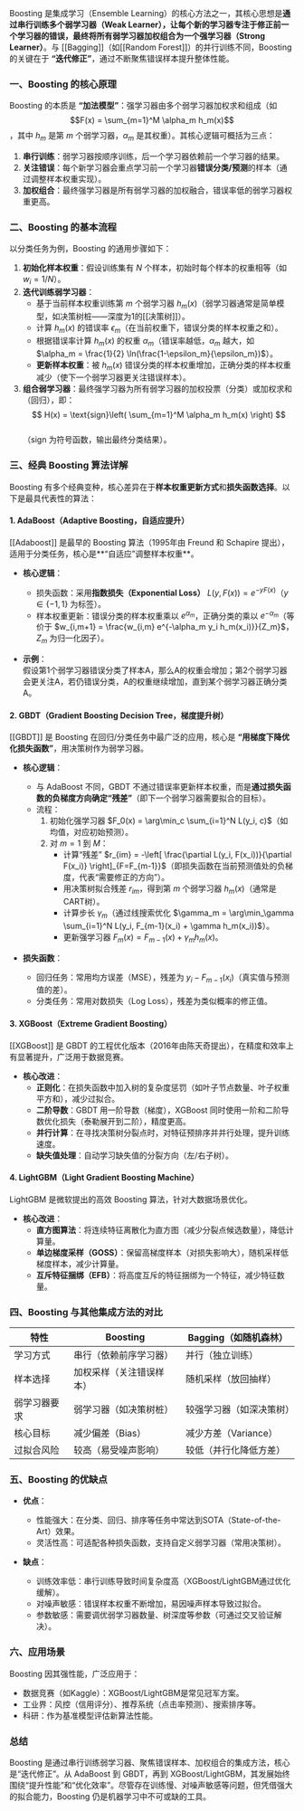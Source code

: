 Boosting 是集成学习（Ensemble Learning）的核心方法之一，其核心思想是**通过串行训练多个弱学习器（Weak Learner），让每个新的学习器专注于修正前一个学习器的错误，最终将所有弱学习器加权组合为一个强学习器（Strong Learner）**。与 [[Bagging]]（如[[Random Forest]]）的并行训练不同，Boosting 的关键在于 **“迭代修正”**，通过不断聚焦错误样本提升整体性能。


### **一、Boosting 的核心原理**
Boosting 的本质是 **“加法模型”**：强学习器由多个弱学习器加权求和组成（如 $$F(x) = \sum_{m=1}^M \alpha_m h_m(x)$$，其中 $h_m$ 是第 $m$ 个弱学习器，$\alpha_m$ 是其权重）。其核心逻辑可概括为三点：

1. **串行训练**：弱学习器按顺序训练，后一个学习器依赖前一个学习器的结果。  
2. **关注错误**：每个新学习器会重点学习前一个学习器**错误分类/预测**的样本（通过调整样本权重实现）。  
3. **加权组合**：最终强学习器是所有弱学习器的加权融合，错误率低的弱学习器权重更高。  


### **二、Boosting 的基本流程**
以分类任务为例，Boosting 的通用步骤如下：  
1. **初始化样本权重**：假设训练集有 $N$ 个样本，初始时每个样本的权重相等（如 $w_i = 1/N$）。  
2. **迭代训练弱学习器**：  
   - 基于当前样本权重训练第 $m$ 个弱学习器 $h_m(x)$（弱学习器通常是简单模型，如决策树桩——深度为1的[[决策树]]）。  
   - 计算 $h_m(x)$ 的错误率 $\epsilon_m$（在当前权重下，错误分类的样本权重之和）。  
   - 根据错误率计算 $h_m(x)$ 的权重 $\alpha_m$（错误率越低，$\alpha_m$ 越大，如 $\alpha_m = \frac{1}{2} \ln(\frac{1-\epsilon_m}{\epsilon_m})$）。  
   - **更新样本权重**：被 $h_m(x)$ 错误分类的样本权重增加，正确分类的样本权重减少（使下一个弱学习器更关注错误样本）。  
1. **组合弱学习器**：最终强学习器为所有弱学习器的加权投票（分类）或加权求和（回归），即：  
   $$
   H(x) = \text{sign}\left( \sum_{m=1}^M \alpha_m h_m(x) \right)
   $$  
   （$\text{sign}$ 为符号函数，输出最终分类结果）。  


### **三、经典 Boosting 算法详解**
Boosting 有多个经典变种，核心差异在于**样本权重更新方式**和**损失函数选择**。以下是最具代表性的算法：


#### **1. AdaBoost（Adaptive Boosting，自适应提升）**
[[Adaboost]] 是最早的 Boosting 算法（1995年由 Freund 和 Schapire 提出），适用于分类任务，核心是**“自适应”调整样本权重**。

- **核心逻辑**：  
  - 损失函数：采用**指数损失（Exponential Loss）** $L(y, F(x)) = e^{-yF(x)}$（$y \in \{-1, 1\}$ 为标签）。  
  - 样本权重更新：错误分类的样本权重乘以 $e^{\alpha_m}$，正确分类的乘以 $e^{-\alpha_m}$（等价于 $w_{i,m+1} = \frac{w_{i,m} e^{-\alpha_m y_i h_m(x_i)}}{Z_m}$，$Z_m$ 为归一化因子）。  

- **示例**：  
  假设第1个弱学习器错误分类了样本A，那么A的权重会增加；第2个弱学习器会更关注A，若仍错误分类，A的权重继续增加，直到某个弱学习器正确分类A。  


#### **2. GBDT（Gradient Boosting Decision Tree，梯度提升树）**
[[GBDT]] 是 Boosting 在回归/分类任务中最广泛的应用，核心是 **“用梯度下降优化损失函数”**，用决策树作为弱学习器。

- **核心逻辑**：  
  - 与 AdaBoost 不同，GBDT 不通过错误率更新样本权重，而是**通过损失函数的负梯度方向确定“残差”**（即下一个弱学习器需要拟合的目标）。  
  - 流程：  
    1. 初始化强学习器 $F_0(x) = \arg\min_c \sum_{i=1}^N L(y_i, c)$（如均值，对应初始预测）。  
    2. 对 $m=1$ 到 $M$：  
       - 计算“残差” $r_{im} = -\left[ \frac{\partial L(y_i, F(x_i))}{\partial F(x_i)} \right]_{F=F_{m-1}}$（即损失函数在当前预测值处的负梯度，代表“需要修正的方向”）。  
       - 用决策树拟合残差 $r_{im}$，得到第 $m$ 个弱学习器 $h_m(x)$（通常是CART树）。  
       - 计算步长 $\gamma_m$（通过线搜索优化 $\gamma_m = \arg\min_\gamma \sum_{i=1}^N L(y_i, F_{m-1}(x_i) + \gamma h_m(x_i))$）。  
       - 更新强学习器 $F_m(x) = F_{m-1}(x) + \gamma_m h_m(x)$。  

- **损失函数**：  
  - 回归任务：常用均方误差（MSE），残差为 $y_i - F_{m-1}(x_i)$（真实值与预测值的差）。  
  - 分类任务：常用对数损失（Log Loss），残差为类似概率的修正值。  


#### **3. XGBoost（Extreme Gradient Boosting）**
[[XGBoost]] 是 GBDT 的工程优化版本（2016年由陈天奇提出），在精度和效率上有显著提升，广泛用于数据竞赛。

- **核心改进**：  
  - **正则化**：在损失函数中加入树的复杂度惩罚（如叶子节点数量、叶子权重平方和），减少过拟合。  
  - **二阶导数**：GBDT 用一阶导数（梯度），XGBoost 同时使用一阶和二阶导数优化损失（泰勒展开到二阶），精度更高。  
  - **并行计算**：在寻找决策树分裂点时，对特征预排序并并行处理，提升训练速度。  
  - **缺失值处理**：自动学习缺失值的分裂方向（左/右子树）。  


#### **4. LightGBM（Light Gradient Boosting Machine）**
LightGBM 是微软提出的高效 Boosting 算法，针对大数据场景优化。

- **核心改进**：  
  - **直方图算法**：将连续特征离散化为直方图（减少分裂点候选数量），降低计算量。  
  - **单边梯度采样（GOSS）**：保留高梯度样本（对损失影响大），随机采样低梯度样本，减少计算量。  
  - **互斥特征捆绑（EFB）**：将高度互斥的特征捆绑为一个特征，减少特征数量。  


### **四、Boosting 与其他集成方法的对比**
| 特性         | Boosting                  | Bagging（如随机森林）     |
|--------------|---------------------------|---------------------------|
| 学习方式     | 串行（依赖前序学习器）    | 并行（独立训练）          |
| 样本选择     | 加权采样（关注错误样本）  | 随机采样（放回抽样）      |
| 弱学习器要求 | 弱学习器（如决策树桩）    | 较强学习器（如深决策树）  |
| 核心目标     | 减少偏差（Bias）          | 减少方差（Variance）      |
| 过拟合风险   | 较高（易受噪声影响）      | 较低（并行化降低方差）    |


### **五、Boosting 的优缺点**
- **优点**：  
  - 性能强大：在分类、回归、排序等任务中常达到SOTA（State-of-the-Art）效果。  
  - 灵活性高：可适配各种损失函数，支持自定义弱学习器（常用决策树）。  

- **缺点**：  
  - 训练效率低：串行训练导致时间复杂度高（XGBoost/LightGBM通过优化缓解）。  
  - 对噪声敏感：错误样本权重不断增加，易因噪声样本导致过拟合。  
  - 参数敏感：需要调优弱学习器数量、树深度等参数（可通过交叉验证解决）。  


### **六、应用场景**
Boosting 因其强性能，广泛应用于：  
- 数据竞赛（如Kaggle）：XGBoost/LightGBM是常见冠军方案。  
- 工业界：风控（信用评分）、推荐系统（点击率预测）、搜索排序等。  
- 科研：作为基准模型评估新算法性能。  


### **总结**
Boosting 是通过串行训练弱学习器、聚焦错误样本、加权组合的集成方法，核心是“迭代修正”。从 AdaBoost 到 GBDT，再到 XGBoost/LightGBM，其发展始终围绕“提升性能”和“优化效率”。尽管存在训练慢、对噪声敏感等问题，但凭借强大的拟合能力，Boosting 仍是机器学习中不可或缺的工具。